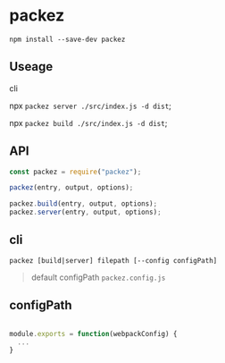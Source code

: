 # packez

`npm install --save-dev packez`

## Useage

cli

npx `packez server ./src/index.js -d dist`;

npx `packez build ./src/index.js -d dist`;

## API

```ts
const packez = require("packez");

packez(entry, output, options);

packez.build(entry, output, options);
packez.server(entry, output, options);
```

## cli

`packez [build|server] filepath [--config configPath]`

> default configPath `packez.config.js`

## configPath

```js

module.exports = function(webpackConfig) {
  ...
}

```
